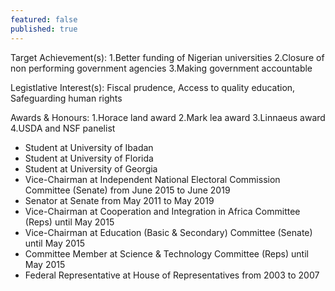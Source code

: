 ```yaml
---
featured: false
published: true
---
```

Target Achievement(s): 1.Better funding of Nigerian universities
2.Closure of non performing government agencies
3.Making government accountable

Legistlative Interest(s): Fiscal prudence, Access to quality education, Safeguarding  human rights

Awards & Honours: 1.Horace land award
2.Mark lea award
3.Linnaeus award
4.USDA and NSF panelist

* Student at University of Ibadan
* Student at University of Florida
* Student at University of Georgia
* Vice-Chairman at Independent National Electoral Commission Committee (Senate) from June 2015 to June 2019
* Senator at Senate from May 2011 to May 2019
* Vice-Chairman at Cooperation and Integration in Africa Committee (Reps) until May 2015
* Vice-Chairman at Education (Basic & Secondary) Committee (Senate) until May 2015
* Committee Member at Science & Technology Committee (Reps) until May 2015
* Federal Representative at House of Representatives from 2003 to 2007

